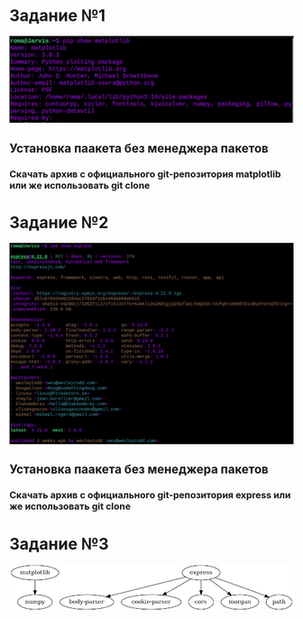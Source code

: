 # Задание №1
![](https://github.com/AinLume/Configuration-management/blob/main/practice_2/2_1.jpg)
## Установка паакета без менеджера пакетов
### Скачать архив с официального git-репозитория matplotlib или же использовать git clone

# Задание №2
![](https://github.com/AinLume/Configuration-management/blob/main/practice_2/2_2.jpg)
## Установка паакета без менеджера пакетов
### Скачать архив с официального git-репозитория express или же использовать git clone

# Задание №3
![](https://github.com/AinLume/Configuration-management/blob/main/practice_2/qwerty.png)
